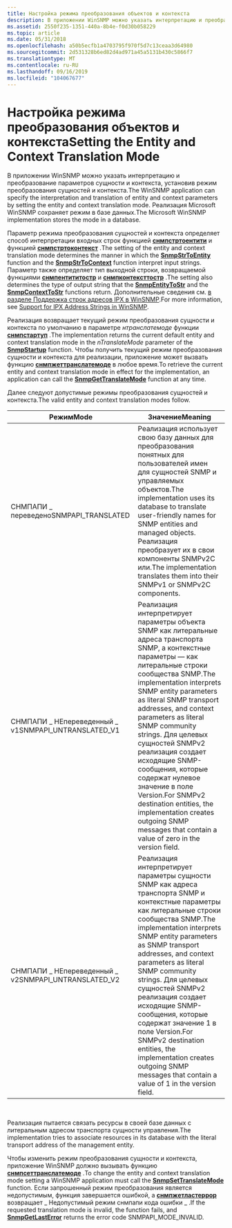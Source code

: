 ```yaml
---
title: Настройка режима преобразования объектов и контекста
description: В приложении WinSNMP можно указать интерпретацию и преобразование параметров сущности и контекста, установив режим преобразования сущностей и контекста. Реализация Microsoft WinSNMP сохраняет режим в базе данных.
ms.assetid: 2550f235-1351-440a-8b4e-f0d30b058229
ms.topic: article
ms.date: 05/31/2018
ms.openlocfilehash: a50b5ecfb1a4703795f970f5d7c13ceaa3d64980
ms.sourcegitcommit: 2d531328b6ed82d4ad971a45a5131b430c5866f7
ms.translationtype: MT
ms.contentlocale: ru-RU
ms.lasthandoff: 09/16/2019
ms.locfileid: "104067677"
---
```

# <a name="setting-the-entity-and-context-translation-mode"></a><span data-ttu-id="af73c-104">Настройка режима преобразования объектов и контекста</span><span class="sxs-lookup"><span data-stu-id="af73c-104">Setting the Entity and Context Translation Mode</span></span>

<span data-ttu-id="af73c-105">В приложении WinSNMP можно указать интерпретацию и преобразование параметров сущности и контекста, установив режим преобразования сущностей и контекста.</span><span class="sxs-lookup"><span data-stu-id="af73c-105">The WinSNMP application can specify the interpretation and translation of entity and context parameters by setting the entity and context translation mode.</span></span> <span data-ttu-id="af73c-106">Реализация Microsoft WinSNMP сохраняет режим в базе данных.</span><span class="sxs-lookup"><span data-stu-id="af73c-106">The Microsoft WinSNMP implementation stores the mode in a database.</span></span>

<span data-ttu-id="af73c-107">Параметр режима преобразования сущностей и контекста определяет способ интерпретации входных строк функцией [**снмпстртоентити**](/windows/desktop/api/Winsnmp/nf-winsnmp-snmpstrtoentity) и функцией [**снмпстртоконтекст**](/windows/desktop/api/Winsnmp/nf-winsnmp-snmpstrtocontext) .</span><span class="sxs-lookup"><span data-stu-id="af73c-107">The setting of the entity and context translation mode determines the manner in which the [**SnmpStrToEntity**](/windows/desktop/api/Winsnmp/nf-winsnmp-snmpstrtoentity) function and the [**SnmpStrToContext**](/windows/desktop/api/Winsnmp/nf-winsnmp-snmpstrtocontext) function interpret input strings.</span></span> <span data-ttu-id="af73c-108">Параметр также определяет тип выходной строки, возвращаемой функциями [**снмпентититостр**](/windows/desktop/api/Winsnmp/nf-winsnmp-snmpentitytostr) и [**снмпконтексттостр**](/windows/desktop/api/Winsnmp/nf-winsnmp-snmpcontexttostr) .</span><span class="sxs-lookup"><span data-stu-id="af73c-108">The setting also determines the type of output string that the [**SnmpEntityToStr**](/windows/desktop/api/Winsnmp/nf-winsnmp-snmpentitytostr) and the [**SnmpContextToStr**](/windows/desktop/api/Winsnmp/nf-winsnmp-snmpcontexttostr) functions return.</span></span> <span data-ttu-id="af73c-109">Дополнительные сведения см. [в разделе Поддержка строк адресов IPX в WinSNMP](support-for-ipx-address-strings-in-winsnmp.md).</span><span class="sxs-lookup"><span data-stu-id="af73c-109">For more information, see [Support for IPX Address Strings in WinSNMP](support-for-ipx-address-strings-in-winsnmp.md).</span></span>

<span data-ttu-id="af73c-110">Реализация возвращает текущий режим преобразования сущности и контекста по умолчанию в параметре *нтранслатемоде* функции [**снмпстартуп**](/windows/desktop/api/Winsnmp/nf-winsnmp-snmpstartup) .</span><span class="sxs-lookup"><span data-stu-id="af73c-110">The implementation returns the current default entity and context translation mode in the *nTranslateMode* parameter of the [**SnmpStartup**](/windows/desktop/api/Winsnmp/nf-winsnmp-snmpstartup) function.</span></span> <span data-ttu-id="af73c-111">Чтобы получить текущий режим преобразования сущности и контекста для реализации, приложение может вызвать функцию [**снмпжеттранслатемоде**](/windows/desktop/api/Winsnmp/nf-winsnmp-snmpgettranslatemode) в любое время.</span><span class="sxs-lookup"><span data-stu-id="af73c-111">To retrieve the current entity and context translation mode in effect for the implementation, an application can call the [**SnmpGetTranslateMode**](/windows/desktop/api/Winsnmp/nf-winsnmp-snmpgettranslatemode) function at any time.</span></span>

<span data-ttu-id="af73c-112">Далее следуют допустимые режимы преобразования сущностей и контекста.</span><span class="sxs-lookup"><span data-stu-id="af73c-112">The valid entity and context translation modes follow.</span></span>

| <span data-ttu-id="af73c-113">Режим</span><span class="sxs-lookup"><span data-stu-id="af73c-113">Mode</span></span>                      | <span data-ttu-id="af73c-114">Значение</span><span class="sxs-lookup"><span data-stu-id="af73c-114">Meaning</span></span>                                                                                                                                                                                                                                                                                   |
|---------------------------|-------------------------------------------------------------------------------------------------------------------------------------------------------------------------------------------------------------------------------------------------------------------------------------------|
| <span data-ttu-id="af73c-115">СНМПАПИ \_ переведено</span><span class="sxs-lookup"><span data-stu-id="af73c-115">SNMPAPI\_TRANSLATED</span></span>       | <span data-ttu-id="af73c-116">Реализация использует свою базу данных для преобразования понятных для пользователей имен для сущностей SNMP и управляемых объектов.</span><span class="sxs-lookup"><span data-stu-id="af73c-116">The implementation uses its database to translate user-friendly names for SNMP entities and managed objects.</span></span> <span data-ttu-id="af73c-117">Реализация преобразует их в свои компоненты SNMPv2C или.</span><span class="sxs-lookup"><span data-stu-id="af73c-117">The implementation translates them into their SNMPv1 or SNMPv2C components.</span></span>                                                                                                  |
| <span data-ttu-id="af73c-118">СНМПАПИ \_ НЕпереведенный \_ v1</span><span class="sxs-lookup"><span data-stu-id="af73c-118">SNMPAPI\_UNTRANSLATED\_V1</span></span> | <span data-ttu-id="af73c-119">Реализация интерпретирует параметры объекта SNMP как литеральные адреса транспорта SNMP, а контекстные параметры — как литеральные строки сообщества SNMP.</span><span class="sxs-lookup"><span data-stu-id="af73c-119">The implementation interprets SNMP entity parameters as literal SNMP transport addresses, and context parameters as literal SNMP community strings.</span></span> <span data-ttu-id="af73c-120">Для целевых сущностей SNMPv2 реализация создает исходящие SNMP-сообщения, которые содержат нулевое значение в поле Version.</span><span class="sxs-lookup"><span data-stu-id="af73c-120">For SNMPv2 destination entities, the implementation creates outgoing SNMP messages that contain a value of zero in the version field.</span></span> |
| <span data-ttu-id="af73c-121">СНМПАПИ \_ НЕпереведенный \_ v2</span><span class="sxs-lookup"><span data-stu-id="af73c-121">SNMPAPI\_UNTRANSLATED\_V2</span></span> | <span data-ttu-id="af73c-122">Реализация интерпретирует параметры сущности SNMP как адреса транспорта SNMP и контекстные параметры как литеральные строки сообщества SNMP.</span><span class="sxs-lookup"><span data-stu-id="af73c-122">The implementation interprets SNMP entity parameters as SNMP transport addresses, and context parameters as literal SNMP community strings.</span></span> <span data-ttu-id="af73c-123">Для целевых сущностей SNMPv2 реализация создает исходящие SNMP-сообщения, которые содержат значение 1 в поле Version.</span><span class="sxs-lookup"><span data-stu-id="af73c-123">For SNMPv2 destination entities, the implementation creates outgoing SNMP messages that contain a value of 1 in the version field.</span></span>            |



 

<span data-ttu-id="af73c-124">Реализация пытается связать ресурсы в своей базе данных с литеральным адресом транспорта сущности управления.</span><span class="sxs-lookup"><span data-stu-id="af73c-124">The implementation tries to associate resources in its database with the literal transport address of the management entity.</span></span>

<span data-ttu-id="af73c-125">Чтобы изменить режим преобразования сущности и контекста, приложение WinSNMP должно вызывать функцию [**снмпсеттранслатемоде**](/windows/desktop/api/Winsnmp/nf-winsnmp-snmpsettranslatemode) .</span><span class="sxs-lookup"><span data-stu-id="af73c-125">To change the entity and context translation mode setting a WinSNMP application must call the [**SnmpSetTranslateMode**](/windows/desktop/api/Winsnmp/nf-winsnmp-snmpsettranslatemode) function.</span></span> <span data-ttu-id="af73c-126">Если запрошенный режим преобразования является недопустимым, функция завершается ошибкой, а [**снмпжетластеррор**](/windows/desktop/api/Winsnmp/nf-winsnmp-snmpgetlasterror) возвращает \_ Недопустимый режим снмпапи кода ошибки \_ .</span><span class="sxs-lookup"><span data-stu-id="af73c-126">If the requested translation mode is invalid, the function fails, and [**SnmpGetLastError**](/windows/desktop/api/Winsnmp/nf-winsnmp-snmpgetlasterror) returns the error code SNMPAPI\_MODE\_INVALID.</span></span>

 

 




